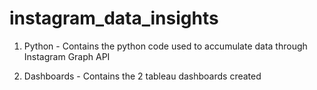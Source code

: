 # instagram_data_insights

1. Python - Contains the python code used to accumulate data through Instagram Graph API

2. Dashboards - Contains the 2 tableau dashboards created

